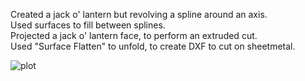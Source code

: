 Created a jack o' lantern but revolving a spline around an axis.  
Used surfaces to fill between splines.  
Projected a jack o' lantern face, to perform an extruded cut.  
Used "Surface Flatten" to unfold, to create DXF to cut on sheetmetal.  

![plot](./pumpkin2.jpg)
